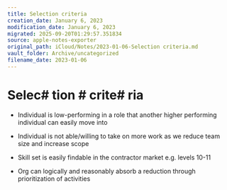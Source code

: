 ```yaml
---
title: Selection criteria
creation_date: January 6, 2023
modification_date: January 6, 2023
migrated: 2025-09-20T01:29:57.351834
source: apple-notes-exporter
original_path: iCloud/Notes/2023-01-06-Selection criteria.md
vault_folder: Archive/uncategorized
filename_date: 2023-01-06
---
```



# Selec# tion # crite# ria

- Individual is low-performing in a role that another higher performing individual can easily move into 

- Individual is not able/willing to take on more work as we reduce team size and increase scope

- Skill set is easily findable in the contractor market e.g. levels 10-11

- Org can logically and reasonably absorb a reduction through prioritization of activities

